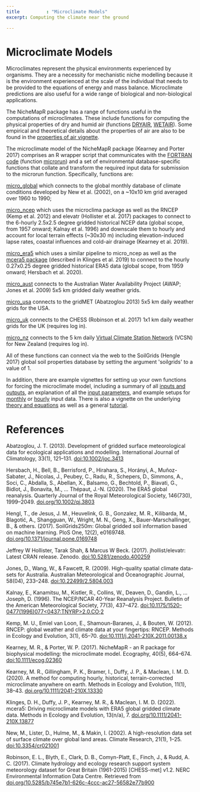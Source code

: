 ```yaml
---
title          : "Microclimate Models"
excerpt: Computing the climate near the ground

---
```

<h1>Microclimate Models</h1>
<p>
Microclimates represent the physical environments experienced by organisms. They are a necessity for mechanistic niche modelling because it is the environment experienced at the scale of the individual that needs to be provided to the equations of energy and mass balance. Microclimate predictions are also useful for a wide range of biological and non-biological applications.
<p>
The NicheMapR package has a range of functions useful in the computations of microclimates. These include functions for computing the physical properties of dry and humid air (functions <a href="https://github.com/mrke/NicheMapR/blob/master/R/DRYAIR.R">DRYAIR</a>, <a href="https://github.com/mrke/NicheMapR/blob/master/R/WETAIR.R">WETAIR</a>). Some empirical and theoretical details about the properties of air are also to be found in the  <a href="https://mrke.github.io/NicheMapR/inst/doc/properties-of-air">properties of air vignette</a>.
<p>
The microclimate model of the NicheMapR package (Kearney and Porter 2017) comprises an R wrapper script that communicates with the <a href="https://github.com/mrke/NicheMapR/tree/master/src">FORTRAN code</a> (function <a href="https://github.com/mrke/NicheMapR/blob/master/R/microrun.R">microrun</a>) and a set of environmental database-specific functions that collate and transform the required input data for submission to the microrun function. Specifically, functions are:
<p>
<a href="https://github.com/mrke/NicheMapR/blob/master/R/micro_global.R">micro_global</a> which connects to the global monthly database of climate conditions developed by New et al. (2002), on a ~10x10 km grid averaged over 1960 to 1990;
<p>
<a href="https://github.com/mrke/NicheMapR/blob/master/R/micro_ncep.R">micro_ncep</a> which uses the microclima package as well as the RNCEP (Kemp et al. 2012) and elevatr (Hollister et al. 2017) packages to connect to the 6-hourly 2.5x2.5 degree gridded historical NCEP data (global scope, from 1957 onward; Kalnay et al. 1996) and downscale them to hourly and account for local terrain effects (~30x30 m) including elevation-induced lapse rates, coastal influences and cold-air drainage (Kearney et al. 2019).
<p>
<a href="https://github.com/mrke/NicheMapR/blob/master/R/micro_era5.R">micro_era5</a> which uses a similar pipeline to micro_ncep as well as the <a href="https://github.com/dklinges9/mcera5">mcera5 package</a> (described in Klinges et al. 2019) to connect to the hourly 0.27x0.25 degree gridded historical ERA5 data (global scope, from 1959 onward; Hersbach et al. 2020).
<p>
<a href="https://github.com/mrke/NicheMapR/blob/master/R/micro_aust.R">micro_aust</a> connects to the Australian Water Availability Project (AWAP; Jones et al. 2009) 5x5 km gridded daily weather grids.
<p>
<a href="https://github.com/mrke/NicheMapR/blob/master/R/micro_usa.R">micro_usa</a> connects to the gridMET (Abatzoglou 2013) 5x5 km daily weather grids for the USA.
<p>
<a href="https://github.com/mrke/NicheMapR/blob/master/R/micro_uk.R">micro_uk</a> connects to the CHESS (Robinson et al. 2017) 1x1 km daily weather grids for the UK  (requires log in). 
<p>
<a href="https://github.com/mrke/NicheMapR/blob/master/R/micro_nz.R">micro_nz</a> connects to the 5 km daily <a href="https://www.niwa.co.nz/climate/our-services/virtual-climate-stations">Virtual Climate Station Network</a> (VCSN) for New Zealand (requires log in).
<p>
All of these functions can connect via the web to the SoilGrids (Hengle 2017) global soil properties database by setting the argument 'soilgrids' to a value of 1.
<p>
In addition, there are example vignettes for setting up your own functions for forcing the microclimate model, including a summary of all <a href="https://mrke.github.io/NicheMapR/inst/doc/microclimate-IO">inputs and outputs</a>, an explanation of all the <a href="https://mrke.github.io/NicheMapR/inst/doc/microclimate_inputs">input parameters</a>, and example setups for <a href="https://mrke.github.io/NicheMapR/inst/doc/microclimate-monthly-input-example">monthly</a> or <a href="https://mrke.github.io/NicheMapR/inst/doc/microclimate-hourly-input-example">hourly</a> input data. There is also a vignette on the underlying <a href="https://mrke.github.io/NicheMapR/inst/doc/microclimate-model-theory-equations">theory and equations</a> as well as a general <a href="https://mrke.github.io/NicheMapR/inst/doc/microclimate-model-tutorial">tutorial</a>.
<h1>References</h1>
<p>
Abatzoglou, J. T. (2013). Development of gridded surface meteorological data for ecological applications and modelling. International Journal of Climatology, 33(1), 121–131. <a href="https://doi:10.1002/joc.3413">doi:10.1002/joc.3413</a>
<p>
Hersbach, H., Bell, B., Berrisford, P., Hirahara, S., Horányi, A., Muñoz-Sabater, J., Nicolas, J., Peubey, C., Radu, R., Schepers, D., Simmons, A., Soci, C., Abdalla, S., Abellan, X., Balsamo, G., Bechtold, P., Biavati, G., Bidlot, J., Bonavita, M., … Thépaut, J.-N. (2020). The ERA5 global reanalysis. Quarterly Journal of the Royal Meteorological Society, 146(730), 1999–2049. <a href="https://doi.org/10.1002/qj.3803">doi.org/10.1002/qj.3803</a>
<p>
Hengl, T., de Jesus, J. M., Heuvelink, G. B., Gonzalez, M. R., Kilibarda, M., Blagotić, A., Shangguan, W., Wright, M. N., Geng, X., Bauer-Marschallinger, B., & others. (2017). SoilGrids250m: Global gridded soil information based on machine learning. PloS One, 12(2), e0169748. <a href="https://doi.org/10.1371/journal.pone.0169748">doi.org/10.1371/journal.pone.0169748</a>
<p>
Jeffrey W Hollister, Tarak Shah, & Marcus W Beck. (2017). jhollist/elevatr: Latest CRAN release. Zenodo. <a href="https://doi:10.5281/zenodo.400259">doi:10.5281/zenodo.400259</a>
<p>
Jones, D., Wang, W., & Fawcett, R. (2009). High-quality spatial climate data-sets for Australia. Australian Meteorological and Oceanographic Journal, 58(04), 233–248. <a href="https://doi:10.22499/2.5804.003">doi:10.22499/2.5804.003</a>
<p>
Kalnay, E., Kanamitsu, M., Kistler, R., Collins, W., Deaven, D., Gandin, L., … Joseph, D. (1996). The NCEP/NCAR 40-Year Reanalysis Project. Bulletin of the American Meteorological Society, 77(3), 437–472. <a href="https://doi:10.1175/1520-0477(1996)077<0437:TNYRP>2.0.CO;2">doi:10.1175/1520-0477(1996)077<0437:TNYRP>2.0.CO;2</a>
<p>
Kemp, M. U., Emiel van Loon, E., Shamoun-Baranes, J., & Bouten, W. (2012). RNCEP: global weather and climate data at your fingertips: RNCEP. Methods in Ecology and Evolution, 3(1), 65–70. <a href="https://doi:10.1111/j.2041-210X.2011.00138.x">doi:10.1111/j.2041-210X.2011.00138.x</a>
<p>
Kearney, M. R., & Porter, W. P. (2017). NicheMapR - an R package for biophysical modelling: the microclimate model. Ecography, 40(5), 664–674. <a href="https://doi:10.1111/ecog.02360">doi:10.1111/ecog.02360</a>
<p>
Kearney, M. R., Gillingham, P. K., Bramer, I., Duffy, J. P., & Maclean, I. M. D. (2020). A method for computing hourly, historical, terrain-corrected microclimate anywhere on earth. Methods in Ecology and Evolution, 11(1), 38–43. <a href="https://doi.org/10.1111/2041-210X.13330">doi.org/10.1111/2041-210X.13330</a>
<p>
Klinges, D. H., Duffy, J. P., Kearney, M. R., & Maclean, I. M. D. (2022). mcera5: Driving microclimate models with ERA5 global gridded climate data. Methods in Ecology and Evolution, 13(n/a), 7. <a href="https://doi.org/10.1111/2041-210X.13877">doi.org/10.1111/2041-210X.13877</a>
<p>
New, M., Lister, D., Hulme, M., & Makin, I. (2002). A high-resolution data set of surface climate over global land areas. Climate Research, 21(1), 1–25. <a href="https://doi:10.3354/cr021001">doi:10.3354/cr021001</a>
<p>
Robinson, E. L., Blyth, E., Clark, D. B., Comyn-Platt, E., Finch, J., & Rudd, A. C. (2017). Climate hydrology and ecology research support system meteorology dataset for Great Britain (1961-2015) [CHESS-met] v1.2. NERC Environmental Information Data Centre. Retrieved from <a href="https://doi.org/10.5285/b745e7b1-626c-4ccc-ac27-56582e77b900">doi.org/10.5285/b745e7b1-626c-4ccc-ac27-56582e77b900</a>
